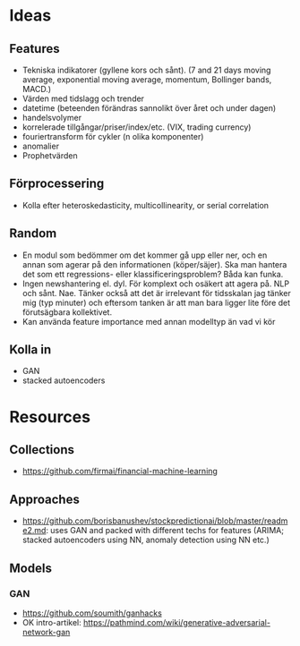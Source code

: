 # Ideas
## Features
* Tekniska indikatorer (gyllene kors och sånt). (7 and 21 days moving average, exponential moving average, momentum, Bollinger bands, MACD.)
* Värden med tidslagg och trender
* datetime (beteenden förändras sannolikt över året och under dagen)
* handelsvolymer
* korrelerade tillgångar/priser/index/etc. (VIX, trading currency)
* fouriertransform för cykler (n olika komponenter)
* anomalier
* Prophetvärden

## Förprocessering
* Kolla efter heteroskedasticity, multicollinearity, or serial correlation


## Random
* En modul som bedömmer om det kommer gå upp eller ner, och en annan som agerar på den informationen (köper/säjer). Ska man hantera det som ett regressions- eller klassificeringsproblem? Båda kan funka. 
* Ingen newshantering el. dyl. För komplext och osäkert att agera på. NLP och sånt. Nae. Tänker också att det är irrelevant för tidsskalan jag tänker mig (typ minuter) och eftersom tanken är att man bara ligger lite före det förutsägbara kollektivet.
* Kan använda feature importance med annan modelltyp än vad vi kör

## Kolla in
* GAN
* stacked autoencoders

# Resources
## Collections
* https://github.com/firmai/financial-machine-learning


## Approaches
* https://github.com/borisbanushev/stockpredictionai/blob/master/readme2.md: uses GAN and packed with different techs for features (ARIMA; stacked autoencoders using NN, anomaly detection using NN etc.)
## Models
### GAN
* https://github.com/soumith/ganhacks
* OK intro-artikel: https://pathmind.com/wiki/generative-adversarial-network-gan
